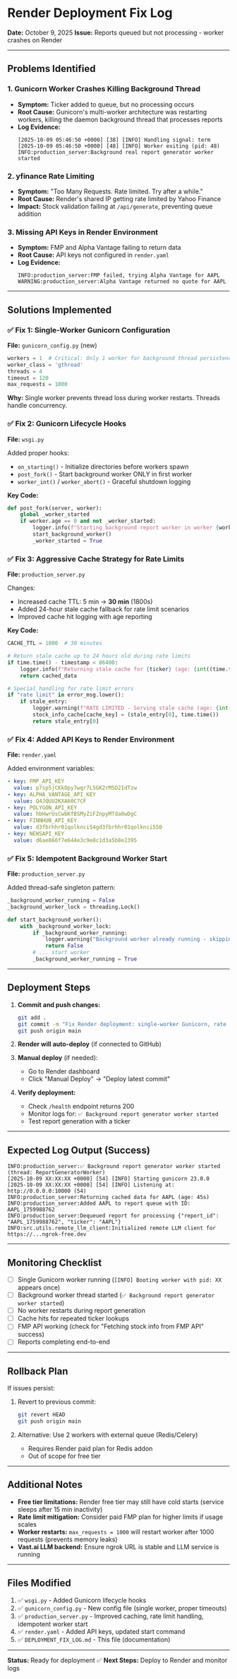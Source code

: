 # Render Deployment Fix Log
**Date:** October 9, 2025
**Issue:** Reports queued but not processing - worker crashes on Render

---

## Problems Identified

### 1. **Gunicorn Worker Crashes Killing Background Thread**
- **Symptom:** Ticker added to queue, but no processing occurs
- **Root Cause:** Gunicorn's multi-worker architecture was restarting workers, killing the daemon background thread that processes reports
- **Log Evidence:**
  ```
  [2025-10-09 05:46:50 +0000] [38] [INFO] Handling signal: term
  [2025-10-09 05:46:50 +0000] [48] [INFO] Worker exiting (pid: 48)
  INFO:production_server:Background real report generator worker started
  ```

### 2. **yfinance Rate Limiting**
- **Symptom:** "Too Many Requests. Rate limited. Try after a while."
- **Root Cause:** Render's shared IP getting rate limited by Yahoo Finance
- **Impact:** Stock validation failing at `/api/generate`, preventing queue addition

### 3. **Missing API Keys in Render Environment**
- **Symptom:** FMP and Alpha Vantage failing to return data
- **Root Cause:** API keys not configured in `render.yaml`
- **Log Evidence:**
  ```
  INFO:production_server:FMP failed, trying Alpha Vantage for AAPL
  WARNING:production_server:Alpha Vantage returned no quote for AAPL
  ```

---

## Solutions Implemented

### ✅ Fix 1: Single-Worker Gunicorn Configuration
**File:** `gunicorn_config.py` (new)

```python
workers = 1  # Critical: Only 1 worker for background thread persistence
worker_class = 'gthread'
threads = 4
timeout = 120
max_requests = 1000
```

**Why:** Single worker prevents thread loss during worker restarts. Threads handle concurrency.

### ✅ Fix 2: Gunicorn Lifecycle Hooks
**File:** `wsgi.py`

Added proper hooks:
- `on_starting()` - Initialize directories before workers spawn
- `post_fork()` - Start background worker ONLY in first worker
- `worker_int()` / `worker_abort()` - Graceful shutdown logging

**Key Code:**
```python
def post_fork(server, worker):
    global _worker_started
    if worker.age == 0 and not _worker_started:
        logger.info(f"Starting background report worker in worker {worker.pid}")
        start_background_worker()
        _worker_started = True
```

### ✅ Fix 3: Aggressive Cache Strategy for Rate Limits
**File:** `production_server.py`

Changes:
- Increased cache TTL: 5 min → **30 min** (1800s)
- Added 24-hour stale cache fallback for rate limit scenarios
- Improved cache hit logging with age reporting

**Key Code:**
```python
CACHE_TTL = 1800  # 30 minutes

# Return stale cache up to 24 hours old during rate limits
if time.time() - timestamp < 86400:
    logger.info(f"Returning stale cache for {ticker} (age: {int((time.time() - timestamp)/3600)}h)")
    return cached_data

# Special handling for rate limit errors
if "rate limit" in error_msg.lower():
    if stale_entry:
        logger.warning(f"RATE LIMITED - Serving stale cache (age: {int((time.time() - stale_entry[1])/3600)}h)")
        stock_info_cache[cache_key] = (stale_entry[0], time.time())
        return stale_entry[0]
```

### ✅ Fix 4: Added API Keys to Render Environment
**File:** `render.yaml`

Added environment variables:
```yaml
- key: FMP_API_KEY
  value: p7sp5jCKkOpy7wqr7L5GK2rM5D2IdTzw
- key: ALPHA_VANTAGE_API_KEY
  value: Q4JQUU2KXA60C7CF
- key: POLYGON_API_KEY
  value: hbHwrUsCwbKfBSMyZiFZnpyMTda0wDgC
- key: FINNHUB_API_KEY
  value: d3fbrhhr01qolknci54gd3fbrhhr01qolknci550
- key: NEWSAPI_KEY
  value: d6ae866f7e644e3c9e8c1d3a5b8e2395
```

### ✅ Fix 5: Idempotent Background Worker Start
**File:** `production_server.py`

Added thread-safe singleton pattern:
```python
_background_worker_running = False
_background_worker_lock = threading.Lock()

def start_background_worker():
    with _background_worker_lock:
        if _background_worker_running:
            logger.warning("Background worker already running - skipping duplicate start")
            return False
        # ... start worker
        _background_worker_running = True
```

---

## Deployment Steps

1. **Commit and push changes:**
   ```bash
   git add .
   git commit -m "Fix Render deployment: single-worker Gunicorn, rate limit handling, API keys"
   git push origin main
   ```

2. **Render will auto-deploy** (if connected to GitHub)

3. **Manual deploy** (if needed):
   - Go to Render dashboard
   - Click "Manual Deploy" → "Deploy latest commit"

4. **Verify deployment:**
   - Check `/health` endpoint returns 200
   - Monitor logs for: `✅ Background report generator worker started`
   - Test report generation with a ticker

---

## Expected Log Output (Success)

```
INFO:production_server:✅ Background report generator worker started (thread: ReportGeneratorWorker)
[2025-10-09 XX:XX:XX +0000] [54] [INFO] Starting gunicorn 23.0.0
[2025-10-09 XX:XX:XX +0000] [54] [INFO] Listening at: http://0.0.0.0:10000 (54)
INFO:production_server:Returning cached data for AAPL (age: 45s)
INFO:production_server:Added AAPL to report queue with ID: AAPL_1759988762
INFO:production_server:Dequeued report for processing {"report_id": "AAPL_1759988762", "ticker": "AAPL"}
INFO:src.utils.remote_llm_client:Initialized remote LLM client for https://...ngrok-free.dev
```

---

## Monitoring Checklist

- [ ] Single Gunicorn worker running (`[INFO] Booting worker with pid: XX` appears once)
- [ ] Background worker thread started (`✅ Background report generator worker started`)
- [ ] No worker restarts during report generation
- [ ] Cache hits for repeated ticker lookups
- [ ] FMP API working (check for "Fetching stock info from FMP API" success)
- [ ] Reports completing end-to-end

---

## Rollback Plan

If issues persist:

1. Revert to previous commit:
   ```bash
   git revert HEAD
   git push origin main
   ```

2. Alternative: Use 2 workers with external queue (Redis/Celery)
   - Requires Render paid plan for Redis addon
   - Out of scope for free tier

---

## Additional Notes

- **Free tier limitations:** Render free tier may still have cold starts (service sleeps after 15 min inactivity)
- **Rate limit mitigation:** Consider paid FMP plan for higher limits if usage scales
- **Worker restarts:** `max_requests = 1000` will restart worker after 1000 requests (prevents memory leaks)
- **Vast.ai LLM backend:** Ensure ngrok URL is stable and LLM service is running

---

## Files Modified

1. ✅ `wsgi.py` - Added Gunicorn lifecycle hooks
2. ✅ `gunicorn_config.py` - New config file (single worker, proper timeouts)
3. ✅ `production_server.py` - Improved caching, rate limit handling, idempotent worker start
4. ✅ `render.yaml` - Added API keys, updated start command
5. ✅ `DEPLOYMENT_FIX_LOG.md` - This file (documentation)

---

**Status:** Ready for deployment ✅
**Next Steps:** Deploy to Render and monitor logs
